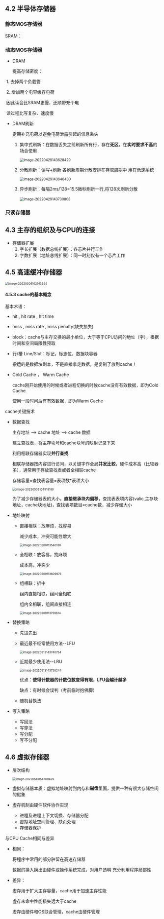 ## 4.2 半导体存储器

### 静态MOS存储器

SRAM：

### 动态MOS存储器

* DRAM

  提高存储密度：

​		1. 去掉两个负载管

​		2. 增加两个电容缓存电荷

​		因此读会比SRAM更慢，还顺带充个电

​		读过程比写复杂、速度慢

* DRAM刷新

  定期补充电荷以避免电荷泄露引起的信息丢失

  1. 集中式刷新：在数据丢失之前刷新所有行，存在**死区**，在**实时要求不高**的场合使用

     <img src="./笔记图片/image-20220429143628429.png" alt="image-20220429143628429" style="zoom:80%;" />

  2. 分散刷新：读写+刷新   各刷新周期分散安排在存取周期中 用在低速系统

     <img src="./笔记图片/image-20220429143646430.png" alt="image-20220429143646430" style="zoom:80%;" />

  3. 异步刷新：每隔2ms/128=15.5微秒刷新一行,将128次刷新分散

     ​	<img src="./笔记图片/image-20220429143730808.png" alt="image-20220429143730808" style="zoom:80%;" />

  

  

### 只读存储器

## 4.3 主存的组织及与CPU的连接

* 存储器扩展
  1. 字长扩展（数据总线扩展）：各芯片并行工作
  2. 字数扩展（地址总线扩展）：同一时刻仅有一个芯片工作

## 4.5 高速缓冲存储器

<img src="./笔记图片/image-20220509102913544.png" alt="image-20220509102913544" style="zoom:67%;" />

#### 4.5.3 cache的基本概念

基本术语：

* hit , hit rate , hit time

* miss , miss rate , miss penalty(缺失损失)

* block：cache与主存交换的最小单位，大于等于CPU访问的地址（字），根据时间和空间局限性预取

* 行/槽 Line/Slot：标记，标志位，数据块容器

  搬运的是数据块副本，不是直接拿走数据，是复制了放到cache！

* Cold Cache ， Warm Cache

  cache刚开始使用的时候或者进程切换的时候cache没有有效数据，即为Cold Cache

  使用一段时间后有有效数据，即为Warm Cache

cache关键技术

* 数据查找

  主存地址 --> cache 地址 --> cache 数据

  建立查找表，将主存块号和cache块号的映射记录下来

  利用相联存储器实现**并行查找**

  相联存储器按内容进行访问，以关键字作全局**并发比较**，硬件成本高（比较器多），通常用于存放查找表或者全相联cache

  存储容量=查找表容量=表项数*表项大小

  <img src="./笔记图片/image-20220509104918180.png" alt="image-20220509104918180" style="zoom:67%;" />

  为了减少存储器表的大小，**直接继承块内偏移**，查找表表项内容(valic,主存块地址，cache块地址)，查找表项数目=cache数，减少存储大小

* 地址映射

  * 直接相联：放麻烦，找容易

    减少成本，冲突可能性增大

    <img src="./笔记图片/image-20220509113540130.png" alt="image-20220509113540130" style="zoom:67%;" />

  * 全相联：放容易，找麻烦

    成本高，冲突少

    <img src="./笔记图片/image-20220509113609975.png" alt="image-20220509113609975" style="zoom:67%;" />

  * 组相联：折中

    组内直接相联，组间全相联

    组内全相联，组间直接相连

    <img src="./笔记图片/image-20220509113759614.png" alt="image-20220509113759614" style="zoom:67%;" />

* 替换策略

  * 先进先出
  
  * 最近最不经常使用方法--LFU
  
    <img src="./笔记图片/image-20220513143740754.png" alt="image-20220513143740754" style="zoom:67%;" />
  
  * 近期最少使用法--LRU
  
    <img src="./笔记图片/image-20220513143758244.png" alt="image-20220513143758244" style="zoom:67%;" />
  
    优点：**使得计数器的计数位数变得有限，LFU会越计越多**
  
    缺点：有时候会误判（考前临时抱佛脚）
  
  * 随机替换法
  
* 写入策略

  * 写回法
  * 写穿法
  * 写分配
  * 写不分配

## 4.6 虚拟存储器

* 层次结构

  <img src="./笔记图片/image-20220513154709429.png" alt="image-20220513154709429" style="zoom:67%;" />

* 虚拟存储器本质：虚拟地址映射到内存和**磁盘**里面，提供一种有很大存储空间的假象
* 虚存机制由硬件软件协作实现
  * 进程及进程上下文切换、存储器分配
  * 虚拟地址空间管理、缺页处理
  * 存储器保护

与CPU Cache相同与差异

* 相同：

  将程序中常用的部分驻留在高速存储器

  数据的换入换出由硬件或操作系统完成，对用户透明
  充分利用程序局部性

* 差异：

  虚存用于扩大主存容量，cache用于加速主存性能

  虚存未命中性能损失远大于cache

  虚存由硬件和OS联合管理，cache由硬件管理